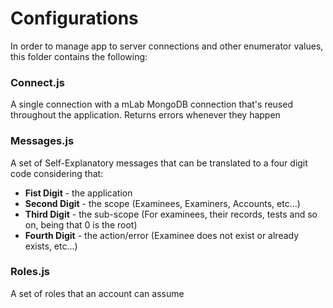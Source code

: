 # Configurations

In order to manage app to server connections and other enumerator values, this folder contains the following:

### Connect.js
A single connection with a mLab MongoDB connection that's reused throughout the application.
Returns errors whenever they happen

### Messages.js
A set of Self-Explanatory messages that can be translated to a four digit code considering that:
* **Fist Digit** - the application
* **Second Digit** - the scope (Examinees, Examiners, Accounts, etc...)
* **Third Digit** - the sub-scope (For examinees, their records, tests and so on, being that 0 is the root)
* **Fourth Digit** - the action/error (Examinee does not exist or already exists, etc...)

### Roles.js
A set of roles that an account can assume
